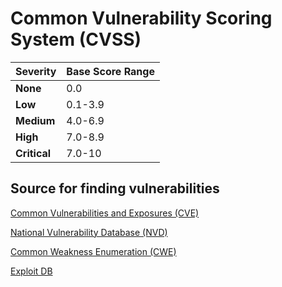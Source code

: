 
# Common Vulnerability Scoring System (CVSS)

| Severity  | Base Score Range |
|---|---|
| **None** | 0.0 |
| **Low** | 0.1-3.9 |
| **Medium** | 4.0-6.9|
|**High**| 7.0-8.9 |
|**Critical**| 7.0-10|

## Source for finding vulnerabilities

[Common Vulnerabilities and Exposures (CVE)](https://cve.mitre.org)

[National Vulnerability Database (NVD)](https://nvd.nist.gov)

[Common Weakness Enumeration (CWE)](https://cwe.mitre.org)

[Exploit DB](https://www.exploit-db.com/)


